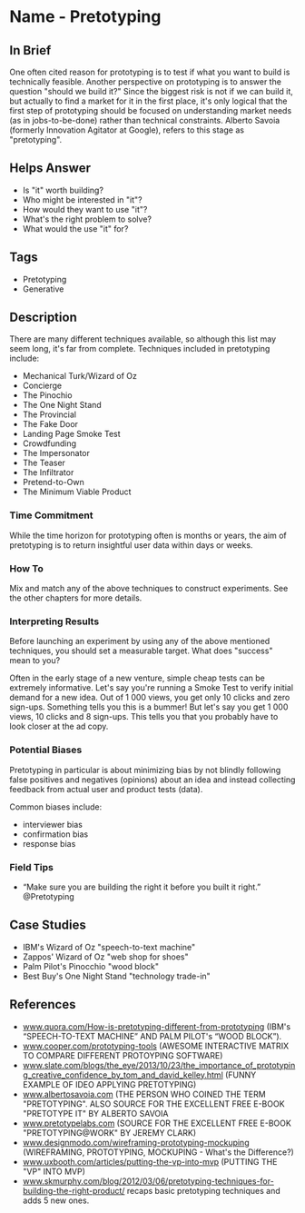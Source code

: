 # Name - Pretotyping

## In Brief

One often cited reason for prototyping is to test if what you want to build is technically feasible. Another perspective on prototyping is to answer the question "should we build it?" Since the biggest risk is not if we can build it, but actually to find a market for it in the first place, it's only logical that the first step of prototyping should be focused on understanding market needs (as in jobs-to-be-done) rather than technical constraints. Alberto Savoia (formerly Innovation Agitator at Google), refers to this stage as "pretotyping".

## Helps Answer
 * Is "it" worth building?
 * Who might be interested in "it"?
 * How would they want to use "it"?
 * What's the right problem to solve?
 * What would the use "it" for?

## Tags
 * Pretotyping
 * Generative

## Description

There are many different techniques available, so although this list may seem long, it's far from complete. Techniques included in pretotyping include:

 * Mechanical Turk/Wizard of Oz
 * Concierge
 * The Pinochio
 * The One Night Stand
 * The Provincial
 * The Fake Door
 * Landing Page Smoke Test
 * Crowdfunding 
 * The Impersonator
 * The Teaser
 * The Infiltrator
 * Pretend-to-Own
 * The Minimum Viable Product

### Time Commitment

While the time horizon for prototyping often is months or years, the aim of pretotyping is to return insightful user data within days or weeks.

### How To

Mix and match any of the above techniques to construct experiments. See the other chapters for more details.

### Interpreting Results

Before launching an experiment by using any of the above mentioned techniques, you should set a measurable target. What does "success" mean to you? 

Often in the early stage of a new venture, simple cheap tests can be extremely informative. Let's say you're running a Smoke Test to verify initial demand for a new idea. Out of 1 000 views, you get only 10 clicks and zero sign-ups. Something tells you this is a bummer! But let's say you get 1 000 views, 10 clicks and 8 sign-ups. This tells you that you probably have to look closer at the ad copy.

### Potential Biases

Pretotyping in particular is about minimizing bias by not blindly following false positives and negatives (opinions) about an idea and instead collecting feedback from actual user and product tests (data). 

Common biases include:
 * interviewer bias
 * confirmation bias
 * response bias 

### Field Tips
 * “Make sure you are building the right it before you built it right.” @Pretotyping

## Case Studies
 * IBM's Wizard of Oz "speech-to-text machine"
 * Zappos' Wizard of Oz "web shop for shoes"
 * Palm Pilot's Pinocchio "wood block"
 * Best Buy's One Night Stand "technology trade-in"
 
## References
 * www.quora.com/How-is-pretotyping-different-from-prototyping (IBM's “SPEECH-TO-TEXT MACHINE” AND PALM PILOT's “WOOD BLOCK”).
 * www.cooper.com/prototyping-tools (AWESOME INTERACTIVE MATRIX TO COMPARE DIFFERENT PROTOYPING SOFTWARE)
 * www.slate.com/blogs/the_eye/2013/10/23/the_importance_of_prototyping_creative_confidence_by_tom_and_david_kelley.html (FUNNY EXAMPLE OF IDEO APPLYING PRETOTYPING)
 * www.albertosavoia.com (THE PERSON WHO COINED THE TERM "PRETOTYPING". ALSO SOURCE FOR THE EXCELLENT FREE E-BOOK "PRETOTYPE IT" BY ALBERTO SAVOIA
 * www.pretotypelabs.com (SOURCE FOR THE EXCELLENT FREE E-BOOK "PRETOTYPING@WORK" BY JEREMY CLARK)
 * www.designmodo.com/wireframing-prototyping-mockuping (WIREFRAMING, PROTOTYPING, MOCKUPING - What's the Difference?)
 * www.uxbooth.com/articles/putting-the-vp-into-mvp (PUTTING THE "VP" INTO MVP)
 * www.skmurphy.com/blog/2012/03/06/pretotyping-techniques-for-building-the-right-product/ recaps basic pretotyping techniques and adds 5 new ones.